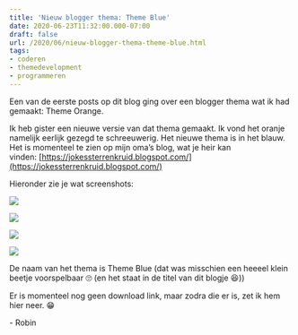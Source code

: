 ```yaml
---
title: 'Nieuw blogger thema: Theme Blue'
date: 2020-06-23T11:32:00.000-07:00
draft: false
url: /2020/06/nieuw-blogger-thema-theme-blue.html
tags: 
- coderen
- themedevelopment
- programmeren
---
```


Een van de eerste posts op dit blog ging over een blogger thema wat ik had gemaakt: Theme Orange.

Ik heb gister een nieuwe versie van dat thema gemaakt. Ik vond het oranje namelijk eerlijk gezegd te schreeuwerig. Het nieuwe thema is in het blauw. Het is momenteel te zien op mijn oma’s blog, wat je heir kan vinden: [https://jokessterrenkruid.blogspot.com/](https://jokessterrenkruid.blogspot.com/)

  

Hieronder zie je wat screenshots:

  

[![](https://1.bp.blogspot.com/-oMonxRt3DSg/XvJJoFRoUjI/AAAAAAAAHpY/tDXXh5KA4dMBF1LB1X7M_a_L-8Qf6iFIACK4BGAsYHg/w625-h295/Annotation%2B2020-06-23%2B202606.png)](https://1.bp.blogspot.com/-oMonxRt3DSg/XvJJoFRoUjI/AAAAAAAAHpY/tDXXh5KA4dMBF1LB1X7M_a_L-8Qf6iFIACK4BGAsYHg/s1900/Annotation%2B2020-06-23%2B202606.png)

  

[![](https://1.bp.blogspot.com/-4AiE5WoOGhM/XvJJofD44dI/AAAAAAAAHpc/UhAj14hYkx0x0nCXGotaP_3AmSO2RP34QCK4BGAsYHg/w625-h294/Annotation%2B2020-06-23%2B202626.png)](https://1.bp.blogspot.com/-4AiE5WoOGhM/XvJJofD44dI/AAAAAAAAHpc/UhAj14hYkx0x0nCXGotaP_3AmSO2RP34QCK4BGAsYHg/s1898/Annotation%2B2020-06-23%2B202626.png)

  

![](https://1.bp.blogspot.com/-yhmxV2UogMs/XvJJowNpuzI/AAAAAAAAHpk/IU2FJ5YE-rkD8iWCfl2no7kBjADnlO4LQCK4BGAsYHg/w625-h295/Annotation%2B2020-06-23%2B202711.png)

  

[![](https://1.bp.blogspot.com/-C_qgADdoboE/XvJJotjgxuI/AAAAAAAAHpg/4odKg7a7qrAsCyX2d6YlpyKKR9wNo7nuwCK4BGAsYHg/w625-h291/Annotation%2B2020-06-23%2B202654.png)](https://1.bp.blogspot.com/-C_qgADdoboE/XvJJotjgxuI/AAAAAAAAHpg/4odKg7a7qrAsCyX2d6YlpyKKR9wNo7nuwCK4BGAsYHg/s1897/Annotation%2B2020-06-23%2B202654.png)

  

  

De naam van het thema is Theme Blue (dat was misschien een heeeel klein beetje voorspelbaar 🙄 (en het staat in de titel van dit blogje 😆))

Er is momenteel nog geen download link, maar zodra die er is, zet ik hem hier neer. 😁

  

\- Robin